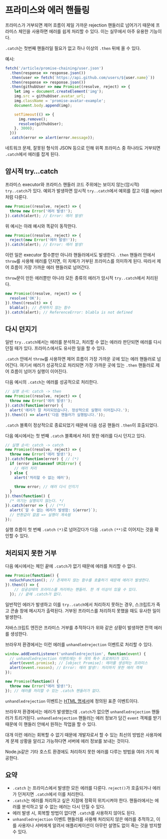# 프라미스와 에러 핸들링
프라미스가 거부되면 제어 흐름이 제일 가까운 rejection 핸들러로 넘어가기 때문에 프라미스 체인을 사용하면 에러를 쉽게 처리할 수 있다. 이는 실무에서 아주 유용한 기능이다.

`.catch`는 첫번째 핸들러일 필요가 없고 하나 이상의 `.then` 뒤에 올 수 있다.

예시:
```js
fetch('/article/promise-chaining/user.json')
  .then(response => response.json())
  .then(user => fetch(`https://api.github.com/users/${user.name}`))
  .then(response => response.json())
  .then(githubUser => new Promise((resolve, reject) => {
    let img = document.createElement('img');
    img.src = githubUser.avatar_url;
    img.className = 'promise-avatar-example';
    document.body.append(img);

    setTimeout(() => {
      img.remove();
      resolve(githubUser);
    }, 3000);
  }))
  .catch(error => alert(error.message));
```
네트워크 문제, 잘못된 형식의 JSON 등으로 인해 위쪽 프라미스 중 하나라도 거부되면 `.catch`에서 에러를 잡게 된다.

## 암시적 try…catch
프라미스 executor와 프라미스 핸들러 코드 주위에는 보이지 않는(암시적) `try..catch`가 있다. 예외가 발생하면 암시적 `try..catch`에서 예외를 잡고 이를 reject처럼 다룬다.
```js
new Promise((resolve, reject) => {
  throw new Error('에러 발생!');
}).catch(alert); // Error: 에러 발생!
```
위 예시는 아래 예시와 똑같이 동작한다.
```js
new Promise((resolve, reject) => {
  reject(new Error('에러 발생!'));
}).catch(alert); // Error: 에러 발생!
```
이런 일은 executor 함수뿐만 아니라 핸들러에서도 발생한다. `.then` 핸들러 안에서 `throw`를 사용해 에러를 던지면, 이 자체가 거부된 프라미스를 의미하게 된다. 따라서 제어 흐름이 가장 가까운 에러 핸들러로 넘어간다.

`throw`문이 만든 에러뿐만 아니라 모든 종류의 에러가 암시적 `try..catch`에서 처리된다.
```js
new Promise((resolve, reject) => {
  resolve('OK');
}).then((result) => {
  blabla(); // 존재하지 않는 함수
}).catch(alert); // ReferenceError: blabla is not defined
```

## 다시 던지기
일반 `try..catch`에서는 에러를 분석하고, 처리할 수 없는 에러라 판단되면 에러를 다시 던질 때가 있다. 프라미스에서도 유사한 일을 할 수 있다.

`.catch` 안에서 `throw`를 사용하면 제어 흐름이 가장 가까운 곳에 있는 에러 핸들러로 넘어간다. 여기서 에러가 성공적으로 처리되면 가장 가까운 곳에 있는 `.then` 핸들러로 제어 흐름이 넘어가 실행이 이어진다.

다음 예시의 `.catch`는 에러를 성공적으로 처리한다.
```js
// 실행 순서: catch -> then
new Promise((resolve, reject) => {
  throw new Error('에러 발생!');
}).catch(function(error) {
  alert('에러가 잘 처리되었습니다. 정상적으로 실행이 이어집니다.');
}).then(() => alert('다음 핸들러가 실행됩니다.'));
```
`.catch` 블록이 정상적으로 종료되었기 때문에 다음 성공 핸들러 `.then`이 호출되었다.

다음 예시에서는 첫 번째 `.catch` 블록에서 처리 못한 에러를 다시 던지고 있다.
```js run
// 실행 순서: catch -> catch
new Promise((resolve, reject) => {
  throw new Error('에러 발생!');
}).catch(function(error) { // (*)
  if (error instanceof URIError) {
    // 에러 처리
  } else {
    alert('처리할 수 없는 에러');
    
    throw error; // 에러 다시 던지기
  }
}).then(function() {
  /* 여기는 실행되지 않는다. */
}).catch(error => { // (**)
  alert(`알 수 없는 에러가 발생함: ${error}`);
  // 반환값이 없음 => 실행이 계속됨
});
```
실행 흐름이 첫 번째 `.catch`  `(*)`로 넘어갔다가 다음 `.catch`  `(**)`로 이어지는 것을 확인할 수 있다.

## 처리되지 못한 거부
다음 예시에서는 체인 끝에 `.catch`가 없기 때문에 에러를 처리할 수 없다.
```js
new Promise(function() {
  noSuchFunction(); // 존재하지 않는 함수를 호출하기 때문에 에러가 발생한다.
}).then(() => {
    // 성공상태의 프라미스를 처리하는 핸들러. 한 개 이상이 있을 수 있다.
  }); // 끝에 .catch가 없다.
```
일반적인 에러가 발생하고 이를 `try..catch`에서 처리하지 못하는 경우, 스크립트가 죽고 콘솔 창에 메시지가 출력된다. 거부된 프라미스를 처리하지 못했을 때도 유사한 일이 발생한다.

자바스크립트 엔진은 프라미스 거부를 추적하다가 위와 같은 상황이 발생하면 전역 에러를 생성한다.

브라우저 환경에서는 이런 에러를 `unhandledrejection` 이벤트로 처리할 수 있다.
```js
window.addEventListener('unhandledrejection', function(event) {
  // unhandledrejection 이벤트에는 두 개의 특수 프로퍼티가 있다.
  alert(event.promise); // [object Promise]: 에러를 생성하는 프라미스
  alert(event.reason); // Error: 에러 발생!: 처리하지 못한 에러 객체
});

new Promise(function() {
  throw new Error("에러 발생!");
}); // 에러를 처리할 수 있는 .catch 핸들러가 없다.
```
`unhandledrejection` 이벤트는 [HTML 명세서](https://html.spec.whatwg.org/multipage/webappapis.html#unhandled-promise-rejections)에 정의된 표준 이벤트이다.

브라우저 환경에서는 에러가 발생했는데 `.catch`가 없으면 `unhandledrejection` 핸들러가 트리거된다. `unhandledrejection` 핸들러는 에러 정보가 담긴 `event` 객체를 받기 때문에 이 핸들러 안에서 원하는 작업을 할 수 있다.

대개 이런 에러는 회복할 수 없기 때문에 개발자로서 할 수 있는 최선의 방법은 사용자에게 문제 상황을 알리고 가능하다면 서버에 에러 정보를 보내는 것이다.

Node.js같은 기타 호스트 환경에도 처리하지 못한 에러를 다루는 방법을 여러 가지 제공한다.

## 요약
-   `.catch`  는 프라미스에서 발생한 모든 에러를 다룬다.  `reject()`가 호출되거나 에러가 던져지면  `.catch`에서 이를 처리한다.
-   `.catch`는 에러를 처리하고 싶은 지점에 정확히 위치시켜야 한다. 핸들러에서는 에러를 분석하고 알 수 없는 에러는 다시 던질 수 있다.
-   에러 발생 시, 회복할 방법이 없다면  `.catch`를 사용하지 않아도 된다.
-   `unhandledrejection`  이벤트 핸들러를 사용해 처리되지 않은 에러를 추적하고, 이를 사용자나 서버에게 알려서 애플리케이션이 아무런 설명도 없이 죽는 것을 방지할 수 있다.
